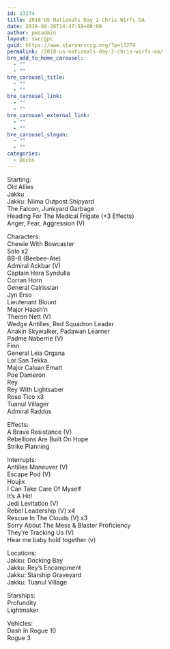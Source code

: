 ```yaml
---
id: 13274
title: 2018 US Nationals Day 2 Chris Wirfs OA
date: 2018-08-28T14:47:59+00:00
author: pwsadmin
layout: swccgpc
guid: https://www.starwarsccg.org/?p=13274
permalink: /2018-us-nationals-day-2-chris-wirfs-oa/
bre_add_to_home_carousel:
  - ""
  - ""
bre_carousel_title:
  - ""
  - ""
bre_carousel_link:
  - ""
  - ""
bre_carousel_external_link:
  - ""
  - ""
bre_carousel_slogan:
  - ""
  - ""
categories:
  - Decks
---
```

Starting:  
Old Allies  
Jakku  
Jakku: Niima Outpost Shipyard  
The Falcon, Junkyard Garbage  
Heading For The Medical Frigate (+3 Effects)  
Anger, Fear, Aggression (V)

Characters:  
Chewie With Bowcaster  
Solo x2  
BB-8 (Beebee-Ate)  
Admiral Ackbar (V)  
Captain Hera Syndulla  
Corran Horn  
General Calrissian  
Jyn Erso  
Lieutenant Blount  
Major Haash&#8217;n  
Theron Nett (V)  
Wedge Antilles, Red Squadron Leader  
Anakin Skywalker, Padawan Learner  
Padme Naberrie (V)  
Finn  
General Leia Organa  
Lor San Tekka  
Major Caluan Ematt  
Poe Dameron  
Rey  
Rey With Lightsaber  
Rose Tico x3  
Tuanul Villager  
Admiral Raddus

Effects:  
A Brave Resistance (V)  
Rebellions Are Built On Hope  
Strike Planning

Interrupts:  
Antilles Maneuver (V)  
Escape Pod (V)  
Houjix  
I Can Take Care Of Myself  
It&#8217;s A Hit!  
Jedi Levitation (V)  
Rebel Leadership (V) x4  
Rescue In The Clouds (V) x3  
Sorry About The Mess & Blaster Proficiency  
They&#8217;re Tracking Us (V)  
Hear me baby hold together (v)

Locations:  
Jakku: Docking Bay  
Jakku: Rey&#8217;s Encampment  
Jakku: Starship Graveyard  
Jakku: Tuanul Village

Starships:  
Profundity  
Lightmaker

Vehicles:  
Dash In Rogue 10  
Rogue 3